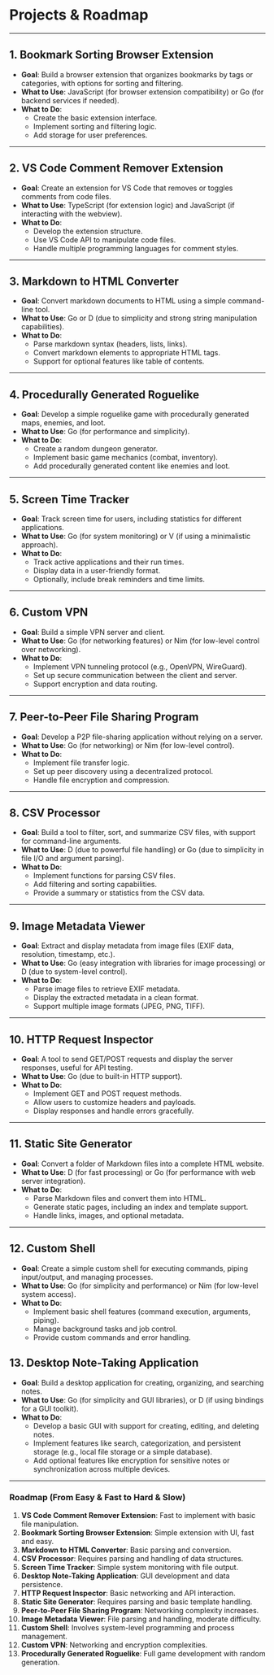 # **Projects & Roadmap**

---

## **1. Bookmark Sorting Browser Extension**  

- **Goal**: Build a browser extension that organizes bookmarks by tags or categories, with options for sorting and filtering.  
- **What to Use**: JavaScript (for browser extension compatibility) or Go (for backend services if needed).  
- **What to Do**:  
  - Create the basic extension interface.  
  - Implement sorting and filtering logic.  
  - Add storage for user preferences.

---

## **2. VS Code Comment Remover Extension**  

- **Goal**: Create an extension for VS Code that removes or toggles comments from code files.  
- **What to Use**: TypeScript (for extension logic) and JavaScript (if interacting with the webview).  
- **What to Do**:  
  - Develop the extension structure.  
  - Use VS Code API to manipulate code files.  
  - Handle multiple programming languages for comment styles.

---

## **3. Markdown to HTML Converter**  

- **Goal**: Convert markdown documents to HTML using a simple command-line tool.  
- **What to Use**: Go or D (due to simplicity and strong string manipulation capabilities).  
- **What to Do**:  
  - Parse markdown syntax (headers, lists, links).  
  - Convert markdown elements to appropriate HTML tags.  
  - Support for optional features like table of contents.

---

## **4. Procedurally Generated Roguelike**  

- **Goal**: Develop a simple roguelike game with procedurally generated maps, enemies, and loot.  
- **What to Use**: Go (for performance and simplicity).  
- **What to Do**:  
  - Create a random dungeon generator.  
  - Implement basic game mechanics (combat, inventory).  
  - Add procedurally generated content like enemies and loot.

---

## **5. Screen Time Tracker**  

- **Goal**: Track screen time for users, including statistics for different applications.  
- **What to Use**: Go (for system monitoring) or V (if using a minimalistic approach).  
- **What to Do**:  
  - Track active applications and their run times.  
  - Display data in a user-friendly format.  
  - Optionally, include break reminders and time limits.

---

## **6. Custom VPN**  

- **Goal**: Build a simple VPN server and client.  
- **What to Use**: Go (for networking features) or Nim (for low-level control over networking).  
- **What to Do**:  
  - Implement VPN tunneling protocol (e.g., OpenVPN, WireGuard).  
  - Set up secure communication between the client and server.  
  - Support encryption and data routing.

---

## **7. Peer-to-Peer File Sharing Program**  

- **Goal**: Develop a P2P file-sharing application without relying on a server.  
- **What to Use**: Go (for networking) or Nim (for low-level control).  
- **What to Do**:  
  - Implement file transfer logic.  
  - Set up peer discovery using a decentralized protocol.  
  - Handle file encryption and compression.

---

## **8. CSV Processor**  

- **Goal**: Build a tool to filter, sort, and summarize CSV files, with support for command-line arguments.  
- **What to Use**: D (due to powerful file handling) or Go (due to simplicity in file I/O and argument parsing).  
- **What to Do**:  
  - Implement functions for parsing CSV files.  
  - Add filtering and sorting capabilities.  
  - Provide a summary or statistics from the CSV data.

---

## **9. Image Metadata Viewer**  

- **Goal**: Extract and display metadata from image files (EXIF data, resolution, timestamp, etc.).  
- **What to Use**: Go (easy integration with libraries for image processing) or D (due to system-level control).  
- **What to Do**:  
  - Parse image files to retrieve EXIF metadata.  
  - Display the extracted metadata in a clean format.  
  - Support multiple image formats (JPEG, PNG, TIFF).

---

## **10. HTTP Request Inspector**  

- **Goal**: A tool to send GET/POST requests and display the server responses, useful for API testing.  
- **What to Use**: Go (due to built-in HTTP support).  
- **What to Do**:  
  - Implement GET and POST request methods.  
  - Allow users to customize headers and payloads.  
  - Display responses and handle errors gracefully.

---

## **11. Static Site Generator**  

- **Goal**: Convert a folder of Markdown files into a complete HTML website.  
- **What to Use**: D (for fast processing) or Go (for performance with web server integration).  
- **What to Do**:  
  - Parse Markdown files and convert them into HTML.  
  - Generate static pages, including an index and template support.  
  - Handle links, images, and optional metadata.

---

## **12. Custom Shell**  

- **Goal**: Create a simple custom shell for executing commands, piping input/output, and managing processes.  
- **What to Use**: Go (for simplicity and performance) or Nim (for low-level system access).  
- **What to Do**:  
  - Implement basic shell features (command execution, arguments, piping).  
  - Manage background tasks and job control.  
  - Provide custom commands and error handling.

## **13. Desktop Note-Taking Application**  

- **Goal**: Build a desktop application for creating, organizing, and searching notes.  
- **What to Use**: Go (for simplicity and GUI libraries), or D (if using bindings for a GUI toolkit).  
- **What to Do**:  
  - Develop a basic GUI with support for creating, editing, and deleting notes.  
  - Implement features like search, categorization, and persistent storage (e.g., local file storage or a simple database).  
  - Add optional features like encryption for sensitive notes or synchronization across multiple devices.

---

### **Roadmap (From Easy & Fast to Hard & Slow)**

1. **VS Code Comment Remover Extension**: Fast to implement with basic file manipulation.
2. **Bookmark Sorting Browser Extension**: Simple extension with UI, fast and easy.
3. **Markdown to HTML Converter**: Basic parsing and conversion.
4. **CSV Processor**: Requires parsing and handling of data structures.
5. **Screen Time Tracker**: Simple system monitoring with file output.
6. **Desktop Note-Taking Application**: GUI development and data persistence.
7. **HTTP Request Inspector**: Basic networking and API interaction.
8. **Static Site Generator**: Requires parsing and basic template handling.
9. **Peer-to-Peer File Sharing Program**: Networking complexity increases.
10. **Image Metadata Viewer**: File parsing and handling, moderate difficulty.
11. **Custom Shell**: Involves system-level programming and process management.
12. **Custom VPN**: Networking and encryption complexities.
13. **Procedurally Generated Roguelike**: Full game development with random generation.
